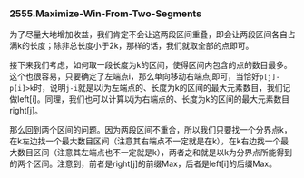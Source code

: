 ### 2555.Maximize-Win-From-Two-Segments

为了尽量大地增加收益，我们肯定不会让这两段区间重叠，即会让两段区间各自占满k的长度；除非总长度小于2k，那样的话，我们就取全部的点即可。

接下来我们考虑，如何取一段长度为k的区间，使得区间内包含的点的数目最多。这个也很容易，只要确定了左端点i，那么单向移动右端点j即可，当恰好`p[j]-p[i]>k`时，说明`j-i`就是以i为左端点的、长度为k的区间的最大元素数目，我们记做left[i]。同理，我们也可以计算以j为右端点的、长度为k的区间的最大元素数目right[j]。

那么回到两个区间的问题。因为两段区间不重合，所以我们只要找一个分界点k，在k左边找一个最大数目区间（注意其右端点不一定就是在k），在k右边找一个最大数目区间（注意其左端点也不一定就是k），两者之和就是以k为分界点所能得到的两个区间。注意到，前者是right[j]的前缀Max，后者是left[i]的后缀Max。
